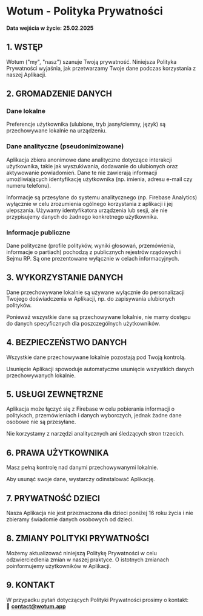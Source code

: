 # Wotum - Polityka Prywatności

**Data wejścia w życie: 25.02.2025**

## 1. WSTĘP
Wotum ("my", "nasz") szanuje Twoją prywatność. Niniejsza Polityka Prywatności wyjaśnia, jak przetwarzamy Twoje dane podczas korzystania z naszej Aplikacji.

## 2. GROMADZENIE DANYCH

### Dane lokalne
Preferencje użytkownika (ulubione, tryb jasny/ciemny, język) są przechowywane lokalnie na urządzeniu.

### Dane analityczne (pseudonimizowane)
Aplikacja zbiera anonimowe dane analityczne dotyczące interakcji użytkownika, takie jak wyszukiwania, dodawanie do ulubionych oraz aktywowanie powiadomień. Dane te nie zawierają informacji umożliwiających identyfikację użytkownika (np. imienia, adresu e-mail czy numeru telefonu).

Informacje są przesyłane do systemu analitycznego (np. Firebase Analytics) wyłącznie w celu zrozumienia ogólnego korzystania z aplikacji i jej ulepszania. Używamy identyfikatora urządzenia lub sesji, ale nie przypisujemy danych do żadnego konkretnego użytkownika.

### Informacje publiczne
Dane polityczne (profile polityków, wyniki głosowań, przemówienia, informacje o partiach) pochodzą z publicznych rejestrów rządowych i Sejmu RP. Są one prezentowane wyłącznie w celach informacyjnych.

## 3. WYKORZYSTANIE DANYCH
Dane przechowywane lokalnie są używane wyłącznie do personalizacji Twojego doświadczenia w Aplikacji, np. do zapisywania ulubionych polityków.

Ponieważ wszystkie dane są przechowywane lokalnie, nie mamy dostępu do danych specyficznych dla poszczególnych użytkowników.

## 4. BEZPIECZEŃSTWO DANYCH
Wszystkie dane przechowywane lokalnie pozostają pod Twoją kontrolą.

Usunięcie Aplikacji spowoduje automatyczne usunięcie wszystkich danych przechowywanych lokalnie.

## 5. USŁUGI ZEWNĘTRZNE
Aplikacja może łączyć się z Firebase w celu pobierania informacji o politykach, przemówieniach i danych wyborczych, jednak żadne dane osobowe nie są przesyłane.

Nie korzystamy z narzędzi analitycznych ani śledzących stron trzecich.

## 6. PRAWA UŻYTKOWNIKA
Masz pełną kontrolę nad danymi przechowywanymi lokalnie.

Aby usunąć swoje dane, wystarczy odinstalować Aplikację.

## 7. PRYWATNOŚĆ DZIECI
Nasza Aplikacja nie jest przeznaczona dla dzieci poniżej 16 roku życia i nie zbieramy świadomie danych osobowych od dzieci.

## 8. ZMIANY POLITYKI PRYWATNOŚCI
Możemy aktualizować niniejszą Politykę Prywatności w celu odzwierciedlenia zmian w naszej praktyce. O istotnych zmianach poinformujemy użytkowników w Aplikacji.

## 9. KONTAKT
W przypadku pytań dotyczących Polityki Prywatności prosimy o kontakt:  
📩 **contact@wotum.app**
